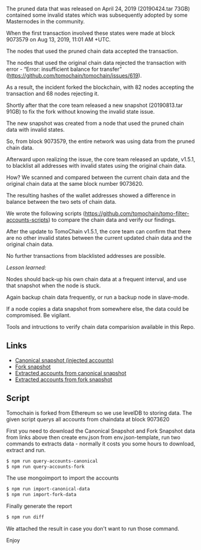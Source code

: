   
The pruned data that was released on April 24, 2019 (20190424.tar 73GB) contained some invalid states which was subsequently adopted by some Masternodes in the community. 

When the first transaction involved these states were made at block 9073579 on Aug 13, 2019, 11:01 AM +UTC.

The nodes that used the pruned chain data accepted the transaction. 

The nodes that used the original chain data rejected the transaction with error - “Error: insufficient balance for transfer” (https://github.com/tomochain/tomochain/issues/619). 

As a result, the incident forked the blockchain, with 82 nodes accepting the transaction and 68 nodes rejecting it. 

Shortly after that the core team released a new snapshot (20190813.tar 91GB) to fix the fork without knowing the invalid state issue. 

The new snapshot was created from a node that used the pruned chain data with invalid states. 

So, from block 9073579, the entire network was using data from the pruned chain data.

Afterward upon realizing the issue, the core team released an update, v1.5.1, to blacklist all addresses with invalid states using the original chain data.

How? We scanned and compared between the current chain data and the original chain data at the same block number 9073620. 

The resulting hashes of the wallet addresses showed a difference in balance between the two sets of chain data. 

We wrote the following scripts (https://github.com/tomochain/tomo-filter-accounts-scripts) to compare the chain data and verify our findings.

After the update to TomoChain v1.5.1, the core team can confirm that there are no other invalid states between the current updated chain data and the original chain data. 

No further transactions from blacklisted addresses are possible. 

*Lesson learned:*

Nodes should back-up his own chain data at a frequent interval, and use that snapshot when the node is stuck. 

Again backup chain data frequently, or run a backup node in slave-mode. 

If a node copies a data snapshot from somewhere else, the data could be compromised. Be vigilant.

Tools and intructions to verify chain data comparision available in this Repo.

## Links
  - [Canonical snapshot (injected accounts)](https://sgp1.digitaloceanspaces.com/chaindata/20190808-injected-accounts-canonical.zip)
  - [Fork snapshot](https://sgp1.digitaloceanspaces.com/chaindata/origin_chaindata.tar)
  - [Extracted accounts from canonical snapshot](https://sgp1.digitaloceanspaces.com/chaindata/accounts-canonical-9073620.txt)
  - [Extracted accounts from fork snapshot](https://sgp1.digitaloceanspaces.com/chaindata/accounts-forkpath-9073620.txt)

## Script
Tomochain is forked from Ethereum so we use levelDB to storing data. The given script querys all accounts from chaindata at block 9073620

First you need to download the Canonical Snapshot and Fork Snapshot data from links above then create env.json from env.json-template, run two commands to extracts data - normally it costs you some hours to download, extract and run.
```sh
$ npm run query-accounts-canonical
$ npm run query-accounts-fork
```
The use mongoimport to import the accounts
```sh
$ npm run import-canonical-data
$ npm run import-fork-data
```
Finally generate the report
```sh
$ npm run diff
```

We attached the result in case you don't want to run those command.

Enjoy

